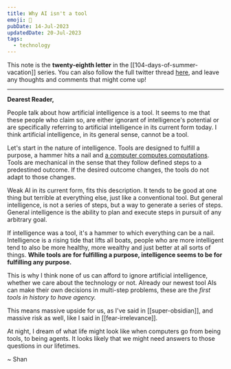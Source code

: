 ```yaml
---
title: Why AI isn't a tool
emoji: 🧰
pubDate: 14-Jul-2023
updatedDate: 20-Jul-2023
tags:
  - technology
---
```


This note is the **twenty-eighth letter** in the [[104-days-of-summer-vacation]] series. You can also follow the full twitter thread [here](https://twitter.com/solderneer/status/1668911213810716672), and leave any thoughts and comments that might come up!

---

**Dearest Reader,**

People talk about how artificial intelligence is a tool. It seems to me that these people who claim so, are either ignorant of intelligence's potential or are specifically referring to artificial intelligence in its current form today. I think artificial intelligence, in its general sense, cannot be a tool.

Let's start in the nature of intelligence. Tools are designed to fulfill a purpose, a hammer hits a nail and [a computer computes computations](https://twitter.com/solderneer/status/1681900537875435520?s=20). Tools are mechanical in the sense that they follow defined steps to a predestined outcome. If the desired outcome changes, the tools do not adapt to those changes.

Weak AI in its current form, fits this description. It tends to be good at one thing but terrible at everything else, just like a conventional tool. But general intelligence, is not a series of steps, but a way to generate a series of steps. General intelligence is the ability to plan and execute steps in pursuit of any arbitrary goal.

If intelligence was a tool, it's a hammer to which everything can be a nail. Intelligence is a rising tide that lifts all boats, people who are more intelligent tend to also be more healthy, more wealthy and just better at all sorts of things. **While tools are for fulfilling a purpose, intelligence seems to be for fulfilling any purpose.**

This is why I think none of us can afford to ignore artificial intelligence, whether we care about the technology or not. Already our newest tool AIs can make their own decisions in multi-step problems, these are the _first tools in history to have agency._

This means massive upside for us, as I've said in [[super-obsidian]], and massive risk as well, like I said in [[fear-irrelevance]]. 

At night, I dream of what life might look like when computers go from being tools, to being agents. It looks likely that we might need answers to those questions in our lifetimes.

~ Shan